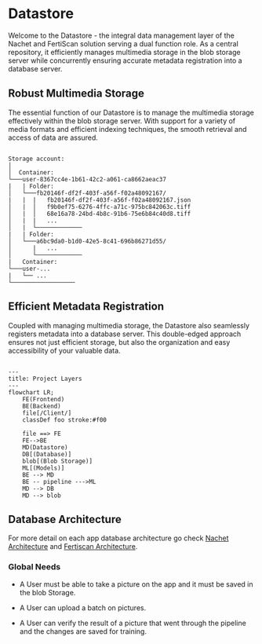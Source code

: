 # Datastore

Welcome to the Datastore - the integral data management layer of the Nachet and
FertiScan solution serving a dual function role. As a central repository, it
efficiently manages multimedia storage in the blob storage server while
concurrently ensuring accurate metadata registration into a database server.

## Robust Multimedia Storage

The essential function of our Datastore is to manage the multimedia storage
effectively within the blob storage server. With support for a variety of media
formats and efficient indexing techniques, the smooth retrieval and access of
data are assured.

```Structure

Storage account:
│     
│  Container:
└───user-8367cc4e-1b61-42c2-a061-ca8662aeac37
|   | Folder:
│   └───fb20146f-df2f-403f-a56f-f02a48092167/
|   |  |   fb20146f-df2f-403f-a56f-f02a48092167.json
│   |  │   f9b0ef75-6276-4ffc-a71c-975bc842063c.tiff
│   |  │   68e16a78-24bd-4b8c-91b6-75e6b84c40d8.tiff
│   |  |   ...
│   |  └─────────────
|   | Folder:
│   └───a6bc9da0-b1d0-42e5-8c41-696b86271d55/
│      |   ...
│      └─────────────
|   Container:
└───user-...
|   └── ...
└──────────────────

```

## Efficient Metadata Registration

Coupled with managing multimedia storage, the Datastore also seamlessly
registers metadata into a database server. This double-edged approach ensures
not just efficient storage, but also the organization and easy accessibility of
your valuable data.

``` mermaid

---
title: Project Layers
---
flowchart LR;
    FE(Frontend)
    BE(Backend)
    file[/Client/]
    classDef foo stroke:#f00

    file ==> FE
    FE-->BE
    MD(Datastore)
    DB[(Database)] 
    blob[(Blob Storage)]
    ML[(Models)]
    BE --> MD
    BE -- pipeline --->ML
    MD --> DB
    MD --> blob

```

## Database Architecture

  For more detail on each app database architecture go check [Nachet
  Architecture](nachetArchitecture.md) and [Fertiscan
  Architecture](FertiscanArchitecture.md).
  
### Global Needs

- A User must be able to take a picture on the app and it must be saved in the
  blob Storage.

- A User can upload a batch on pictures.

- A User can verify the result of a picture that went through the pipeline and
  the changes are saved for training.

